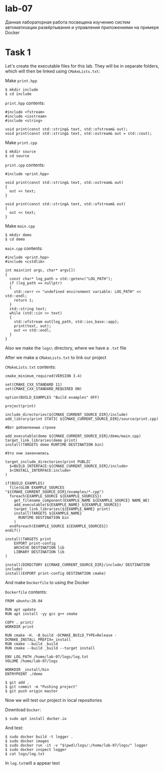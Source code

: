 # lab-07
Данная лабораторная работа посвещена изучению систем автоматизации развёртывания и управления приложениями на примере Docker

# Task 1

Let's create the executable files for this lab. They will be in separate folders, which will then be linked using `CMakeLists.txt`:

Make `print.hpp`

```
$ mkdir include
$ cd include
```

`print.hpp` contents:

```
#include <fstream>
#include <iostream>
#include <string>

void print(const std::string& text, std::ofstream& out);
void print(const std::string& text, std::ostream& out = std::cout);
```
Make `print.cpp`
```
$ mkdir source
$ cd source
```

`print.cpp` contents:

```
#include <print.hpp>

void print(const std::string& text, std::ostream& out)
{
  out << text;
}

void print(const std::string& text, std::ofstream& out)
{
  out << text;
}
```

Make `main.cpp`
```
$ mkdir demo
$ cd demo
```
`main.cpp` contents:
```
#include <print.hpp>
#include <cstdlib>

int main(int argc, char* argv[])
{
  const char* log_path = std::getenv("LOG_PATH");
  if (log_path == nullptr)
  {
    std::cerr << "undefined environment variable: LOG_PATH" << std::endl;
    return 1;
  }
  std::string text;
  while (std::cin >> text)
  {
    std::ofstream out{log_path, std::ios_base::app};
    print(text, out);
    out << std::endl;
  }
}
```

Also we make the `logs\` directory, where we have a `.txt` file

After we make a `CMakeLists.txt` to link our project

`CMakeLists.txt` contents:
```
cmake_minimum_required(VERSION 3.4)

set(CMAKE_CXX_STANDARD 11)
set(CMAKE_CXX_STANDARD_REQUIRED ON)

option(BUILD_EXAMPLES "Build examples" OFF)

project(print)

include_directories(${CMAKE_CURRENT_SOURCE_DIR}/include)
add_library(print STATIC ${CMAKE_CURRENT_SOURCE_DIR}/source/print.cpp)

#Вот добавленные строки

add_executable(demo ${CMAKE_CURRENT_SOURCE_DIR}/demo/main.cpp)
target_link_libraries(demo print) 
install(TARGETS demo RUNTIME DESTINATION bin)

#Это они закончились

target_include_directories(print PUBLIC
  $<BUILD_INTERFACE:${CMAKE_CURRENT_SOURCE_DIR}/include>
  $<INSTALL_INTERFACE:include>
)

if(BUILD_EXAMPLES)
  file(GLOB EXAMPLE_SOURCES "${CMAKE_CURRENT_SOURCE_DIR}/examples/*.cpp")
  foreach(EXAMPLE_SOURCE ${EXAMPLE_SOURCES})
    get_filename_component(EXAMPLE_NAME ${EXAMPLE_SOURCE} NAME_WE)
    add_executable(${EXAMPLE_NAME} ${EXAMPLE_SOURCE})
    target_link_libraries(${EXAMPLE_NAME} print)
    install(TARGETS ${EXAMPLE_NAME}
      RUNTIME DESTINATION bin
    )
  endforeach(EXAMPLE_SOURCE ${EXAMPLE_SOURCES})
endif()

install(TARGETS print
    EXPORT print-config
    ARCHIVE DESTINATION lib
    LIBRARY DESTINATION lib
)

install(DIRECTORY ${CMAKE_CURRENT_SOURCE_DIR}/include/ DESTINATION include)
install(EXPORT print-config DESTINATION cmake)
```

And make `Dockerfile` to using the Docker

`Dockerfile` contents:
```
FROM ubuntu:20.04

RUN apt update
RUN apt install -yy gcc g++ cmake

COPY . print/
WORKDIR print

RUN cmake -H. -B_build -DCMAKE_BUILD_TYPE=Release -DCMAKE_INSTALL_PREFIX=_install
RUN cmake --build _build
RUN cmake --build _build --target install

ENV LOG_PATH /home/lab-07/logs/log.txt
VOLUME /home/lab-07/logs

WORKDIR _install/bin
ENTRYPOINT ./demo
```
```
$ git add .
$ git commit -m "Pushing project"
$ git push origin master
```

Now we will test our project in local repositories

Download `Docker`:
```
$ sudo apt install docker.io
```
And test:
```
$ sudo docker build -t logger .
$ sudo docker images
$ sudo docker run -it -v "$(pwd)/logs/:/home/lab-07/logs/" logger
$ sudo docker inspect logger
$ cat logs/log.txt
```

In `log.txt`will a appear text 

